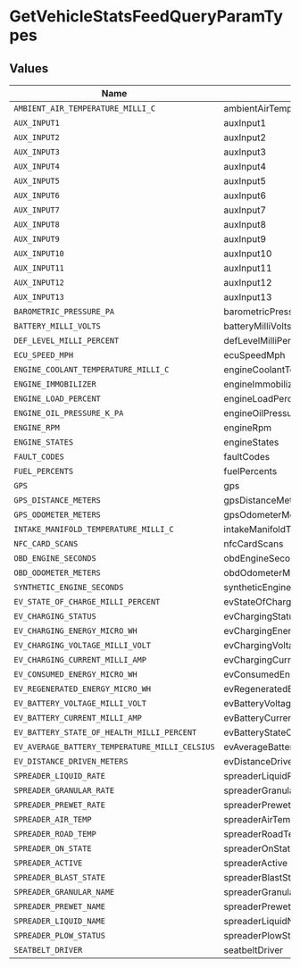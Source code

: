 # GetVehicleStatsFeedQueryParamTypes


## Values

| Name                                           | Value                                          |
| ---------------------------------------------- | ---------------------------------------------- |
| `AMBIENT_AIR_TEMPERATURE_MILLI_C`              | ambientAirTemperatureMilliC                    |
| `AUX_INPUT1`                                   | auxInput1                                      |
| `AUX_INPUT2`                                   | auxInput2                                      |
| `AUX_INPUT3`                                   | auxInput3                                      |
| `AUX_INPUT4`                                   | auxInput4                                      |
| `AUX_INPUT5`                                   | auxInput5                                      |
| `AUX_INPUT6`                                   | auxInput6                                      |
| `AUX_INPUT7`                                   | auxInput7                                      |
| `AUX_INPUT8`                                   | auxInput8                                      |
| `AUX_INPUT9`                                   | auxInput9                                      |
| `AUX_INPUT10`                                  | auxInput10                                     |
| `AUX_INPUT11`                                  | auxInput11                                     |
| `AUX_INPUT12`                                  | auxInput12                                     |
| `AUX_INPUT13`                                  | auxInput13                                     |
| `BAROMETRIC_PRESSURE_PA`                       | barometricPressurePa                           |
| `BATTERY_MILLI_VOLTS`                          | batteryMilliVolts                              |
| `DEF_LEVEL_MILLI_PERCENT`                      | defLevelMilliPercent                           |
| `ECU_SPEED_MPH`                                | ecuSpeedMph                                    |
| `ENGINE_COOLANT_TEMPERATURE_MILLI_C`           | engineCoolantTemperatureMilliC                 |
| `ENGINE_IMMOBILIZER`                           | engineImmobilizer                              |
| `ENGINE_LOAD_PERCENT`                          | engineLoadPercent                              |
| `ENGINE_OIL_PRESSURE_K_PA`                     | engineOilPressureKPa                           |
| `ENGINE_RPM`                                   | engineRpm                                      |
| `ENGINE_STATES`                                | engineStates                                   |
| `FAULT_CODES`                                  | faultCodes                                     |
| `FUEL_PERCENTS`                                | fuelPercents                                   |
| `GPS`                                          | gps                                            |
| `GPS_DISTANCE_METERS`                          | gpsDistanceMeters                              |
| `GPS_ODOMETER_METERS`                          | gpsOdometerMeters                              |
| `INTAKE_MANIFOLD_TEMPERATURE_MILLI_C`          | intakeManifoldTemperatureMilliC                |
| `NFC_CARD_SCANS`                               | nfcCardScans                                   |
| `OBD_ENGINE_SECONDS`                           | obdEngineSeconds                               |
| `OBD_ODOMETER_METERS`                          | obdOdometerMeters                              |
| `SYNTHETIC_ENGINE_SECONDS`                     | syntheticEngineSeconds                         |
| `EV_STATE_OF_CHARGE_MILLI_PERCENT`             | evStateOfChargeMilliPercent                    |
| `EV_CHARGING_STATUS`                           | evChargingStatus                               |
| `EV_CHARGING_ENERGY_MICRO_WH`                  | evChargingEnergyMicroWh                        |
| `EV_CHARGING_VOLTAGE_MILLI_VOLT`               | evChargingVoltageMilliVolt                     |
| `EV_CHARGING_CURRENT_MILLI_AMP`                | evChargingCurrentMilliAmp                      |
| `EV_CONSUMED_ENERGY_MICRO_WH`                  | evConsumedEnergyMicroWh                        |
| `EV_REGENERATED_ENERGY_MICRO_WH`               | evRegeneratedEnergyMicroWh                     |
| `EV_BATTERY_VOLTAGE_MILLI_VOLT`                | evBatteryVoltageMilliVolt                      |
| `EV_BATTERY_CURRENT_MILLI_AMP`                 | evBatteryCurrentMilliAmp                       |
| `EV_BATTERY_STATE_OF_HEALTH_MILLI_PERCENT`     | evBatteryStateOfHealthMilliPercent             |
| `EV_AVERAGE_BATTERY_TEMPERATURE_MILLI_CELSIUS` | evAverageBatteryTemperatureMilliCelsius        |
| `EV_DISTANCE_DRIVEN_METERS`                    | evDistanceDrivenMeters                         |
| `SPREADER_LIQUID_RATE`                         | spreaderLiquidRate                             |
| `SPREADER_GRANULAR_RATE`                       | spreaderGranularRate                           |
| `SPREADER_PREWET_RATE`                         | spreaderPrewetRate                             |
| `SPREADER_AIR_TEMP`                            | spreaderAirTemp                                |
| `SPREADER_ROAD_TEMP`                           | spreaderRoadTemp                               |
| `SPREADER_ON_STATE`                            | spreaderOnState                                |
| `SPREADER_ACTIVE`                              | spreaderActive                                 |
| `SPREADER_BLAST_STATE`                         | spreaderBlastState                             |
| `SPREADER_GRANULAR_NAME`                       | spreaderGranularName                           |
| `SPREADER_PREWET_NAME`                         | spreaderPrewetName                             |
| `SPREADER_LIQUID_NAME`                         | spreaderLiquidName                             |
| `SPREADER_PLOW_STATUS`                         | spreaderPlowStatus                             |
| `SEATBELT_DRIVER`                              | seatbeltDriver                                 |